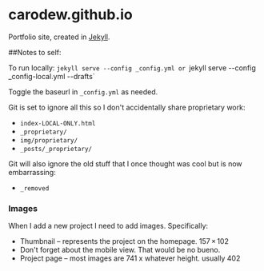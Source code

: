 carodew.github.io
=================
Portfolio site, created in [Jekyll](http://jekyllrb.com). 

##Notes to self: 

To run locally: `jekyll serve --config _config.yml or `jekyll serve  --config _config-local.yml --drafts` 

Toggle the baseurl in `_config.yml` as needed. 

Git is set to ignore all this so I don't accidentally share proprietary work:

- `index-LOCAL-ONLY.html` 
- `_proprietary/`
- `img/proprietary/`
- `_posts/_proprietary/`

Git will also ignore the old stuff that I once thought was cool but is now embarrassing: 

- `_removed`

### Images

When I add a new project I need to add images. Specifically: 

- Thumbnail – represents the project on the homepage. 157 × 102
- Don't forget about the mobile view. That would be no bueno. 
- Project page – most images are 741 x whatever height. usually 402
